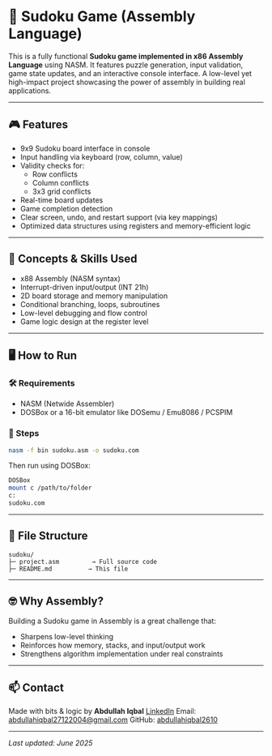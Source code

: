 
# 🧩 Sudoku Game (Assembly Language)

This is a fully functional **Sudoku game implemented in x86 Assembly Language** using NASM. It features puzzle generation, input validation, game state updates, and an interactive console interface. A low-level yet high-impact project showcasing the power of assembly in building real applications.

---

## 🎮 Features

- 9x9 Sudoku board interface in console
- Input handling via keyboard (row, column, value)
- Validity checks for:
  - Row conflicts
  - Column conflicts
  - 3x3 grid conflicts
- Real-time board updates
- Game completion detection
- Clear screen, undo, and restart support (via key mappings)
- Optimized data structures using registers and memory-efficient logic

---

## 🧠 Concepts & Skills Used

- x88 Assembly (NASM syntax)
- Interrupt-driven input/output (INT 21h)
- 2D board storage and memory manipulation
- Conditional branching, loops, subroutines
- Low-level debugging and flow control
- Game logic design at the register level

---

## 🖥️ How to Run

### 🛠 Requirements

- NASM (Netwide Assembler)
- DOSBox or a 16-bit emulator like DOSemu / Emu8086 / PCSPIM

### 🔧 Steps

```bash
nasm -f bin sudoku.asm -o sudoku.com
````

Then run using DOSBox:

```bash
DOSBox
mount c /path/to/folder
c:
sudoku.com
```

---

## 📁 File Structure

```
sudoku/
├─ project.asm         → Full source code
├─ README.md          → This file
```

---


## 🤓 Why Assembly?

Building a Sudoku game in Assembly is a great challenge that:

* Sharpens low-level thinking
* Reinforces how memory, stacks, and input/output work
* Strengthens algorithm implementation under real constraints

---

## 📫 Contact

Made with bits & logic by **Abdullah Iqbal**
[LinkedIn](https://www.linkedin.com/in/muhammad-abdullah-iqbal-a42b5b301)
Email: [abdullahiqbal27122004@gmail.com](mailto:abdullahiqbal27122004@gmail.com)
GitHub: [abdullahiqbal2610](https://github.com/abdullahiqbal2610)

---

*Last updated: June 2025*


